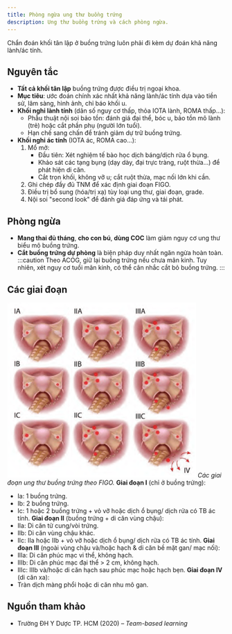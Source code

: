 ```yaml
---
title: Phòng ngừa ung thư buồng trứng
description: Ung thư buồng trứng và cách phòng ngừa.
---
```


Chẩn đoán khối tân lập ở buồng trứng luôn phải đi kèm dự đoán khả năng lành/ác tính.

## Nguyên tắc

- **Tất cả khối tân lập** buồng trứng được điều trị ngoại khoa.
- **Mục tiêu**: ước đoán chính xác nhất khả năng lành/ác tính dựa vào tiền sử, lâm sàng, hình ảnh, chỉ báo khối u.
- **Khối nghi lành tính** (dân số nguy cơ thấp, thỏa IOTA lành, ROMA thấp...):
  - Phẫu thuật nội soi bảo tồn: đánh giá đại thể, bóc u, bảo tồn mô lành (trẻ) hoặc cắt phần phụ (người lớn tuổi).
  - Hạn chế sang chấn để tránh giảm dự trữ buồng trứng.
- **Khối nghi ác tính** (IOTA ác, ROMA cao...):
  1.  Mổ mở:
      - Đầu tiên: Xét nghiệm tế bào học dịch báng/dịch rửa ổ bụng.
      - Khảo sát các tạng bụng (dạy dày, đại trực tràng, ruột thừa...) để phát hiện di căn.
      - Cắt trọn khối, không vỡ u; cắt ruột thừa, mạc nối lớn khi cần.
  2.  Ghi chép đầy đủ TNM để xác định giai đoạn FIGO.
  3.  Điều trị bổ sung (hóa/trị xạ) tùy loại ung thư, giai đoạn, grade.
  4.  Nội soi "second look" để đánh giá đáp ứng và tái phát.

## Phòng ngừa

- **Mang thai đủ tháng**, **cho con bú**, **dùng COC** làm giảm nguy cơ ung thư biểu mô buồng trứng.
- **Cắt buồng trứng dự phòng** là biện pháp duy nhất ngăn ngừa hoàn toàn.
  :::caution
  Theo ACOG, giữ lại buồng trứng nếu chưa mãn kinh. Tuy nhiên, xét nguy cơ tuổi mãn kinh, có thể cân nhắc cắt bỏ buồng trứng.
  :::

## Các giai đoạn

![Các giai đoạn ung thư buồng trứng theo FIGO](./_images/phong-ngua-ung-thu-buong-trung/giai-doan-ung-thu-buong-trung-theo-figo.png)
_Các giai đoạn ung thư buồng trứng theo FIGO._
**Giai đoạn I** (chỉ ở buồng trứng):

- Ia: 1 buồng trứng.
- Ib: 2 buồng trứng.
- Ic: 1 hoặc 2 buồng trứng + vỏ vỡ hoặc dịch ổ bụng/ dịch rửa có TB ác tính.
  **Giai đoạn II** (buồng trứng + di căn vùng chậu):
- IIa: Di căn tử cung/vòi trứng.
- IIb: Di căn vùng chậu khác.
- IIc: IIa hoặc IIb + vỏ vỡ hoặc dịch ổ bụng/ dịch rửa có TB ác tính.
  **Giai đoạn III** (ngoài vùng chậu và/hoặc hạch & di căn bề mặt gan/ mạc nối):
- IIIa: Di căn phúc mạc vi thể, không hạch.
- IIIb: Di căn phúc mạc đại thể > 2 cm, không hạch.
- IIIc: IIIb và/hoặc di căn hạch sau phúc mạc hoặc hạch bẹn.
  **Giai đoạn IV** (di căn xa):
- Tràn dịch màng phổi hoặc di căn nhu mô gan.

## Nguồn tham khảo

- Trường ĐH Y Dược TP. HCM (2020) – _Team-based learning_
